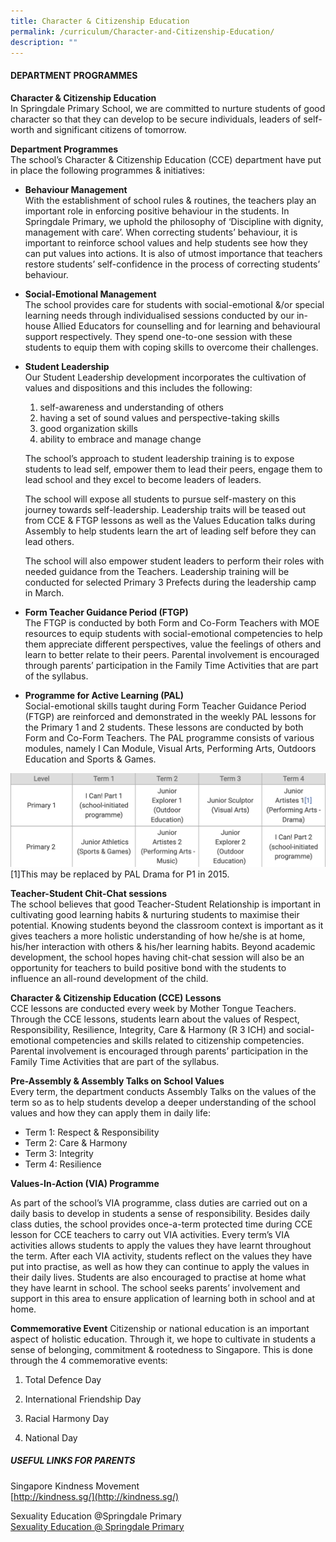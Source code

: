 ```yaml
---
title: Character & Citizenship Education
permalink: /curriculum/Character-and-Citizenship-Education/
description: ""
---
```

#### DEPARTMENT PROGRAMMES

  
**Character &amp; Citizenship Education**<br>
In Springdale Primary School, we are committed to nurture students of good character so that they can develop to be secure individuals, leaders of self-worth and significant citizens of tomorrow.  
  
**Department Programmes**<br>
The school’s Character &amp; Citizenship Education (CCE) department have put in place the following programmes &amp; initiatives:&nbsp;  
  

*   **Behaviour Management**<br>
With the establishment of school rules &amp; routines, the teachers play an important role in enforcing positive behaviour in the students. In Springdale Primary, we uphold the philosophy of ‘Discipline with dignity, management with care’. When correcting students’ behaviour, it is important to reinforce school values and help students see how they can put values into actions. It is also of utmost importance that teachers restore students’ self-confidence in the process of correcting students’ behaviour.  
      
    
*   **Social-Emotional Management**<br>
		The school provides care for students with social-emotional &amp;/or special learning needs through individualised sessions conducted by our in-house Allied Educators for counselling and for learning and behavioural support respectively. They spend one-to-one session with these students to equip them with coping skills to overcome their challenges.  
      
    
*   **Student Leadership**<br>
    Our Student Leadership development incorporates the cultivation of values and dispositions and this includes the following:
    
    1.  self-awareness and understanding of others
    2.  having a set of sound values and perspective-taking skills
    3.  good organization skills
    4.  ability to embrace and manage change
    
    The school’s approach to student leadership training is to expose students to lead self, empower them to lead their peers, engage them to lead school and they excel to become leaders of leaders. &nbsp;
    
    The school will expose all students to pursue self-mastery on this journey towards self-leadership. Leadership traits will be teased out from CCE &amp; FTGP lessons as well as the Values Education talks during Assembly to help students learn the art of leading self before they can lead others.
    
    The school will also empower student leaders to perform their roles with needed guidance from the Teachers. Leadership training will be conducted for selected Primary 3 Prefects during the leadership camp in March.
    
*   **Form Teacher Guidance Period (FTGP)**<br>
The FTGP is conducted by both Form and Co-Form Teachers with MOE resources to equip students with social-emotional competencies to help them appreciate different perspectives, value the feelings of others and learn to better relate to their peers. Parental involvement is encouraged through parents’ participation in the Family Time Activities that are part of the syllabus.  
    
*   **Programme for Active Learning (PAL)**<br>
		Social-emotional skills taught during Form Teacher Guidance Period (FTGP) are reinforced and demonstrated in the weekly PAL lessons for the Primary 1 and 2 students. These lessons are conducted by both Form and Co-Form Teachers. The PAL programme consists of various modules, namely I Can Module, Visual Arts, Performing Arts, Outdoors Education and Sports &amp; Games.
		
![](/images/cce.png) 
[1]This may be replaced by PAL Drama for P1 in 2015.  
      
   **Teacher-Student Chit-Chat sessions**<br>
		The school believes that good Teacher-Student Relationship is important in cultivating good learning habits &amp; nurturing students to maximise their potential. Knowing students beyond the classroom context is important as it gives teachers a more holistic understanding of how he/she is at home, his/her interaction with others &amp; his/her learning habits. Beyond academic development, the school hopes having chit-chat session will also be an opportunity for teachers to build positive bond with the students to influence an all-round development of the child.  
      
   **Character &amp; Citizenship Education (CCE) Lessons**<br>
		CCE lessons are conducted every week by Mother Tongue Teachers. Through the CCE lessons, students learn about the values of Respect, Responsibility, Resilience, Integrity, Care &amp; Harmony (R&nbsp;3&nbsp;ICH) and social-emotional competencies and skills related to citizenship competencies. Parental involvement is encouraged through parents’ participation in the Family Time Activities that are part of the syllabus.  
      
   **Pre-Assembly &amp; Assembly Talks on School Values**<br>
		Every term, the department conducts Assembly Talks on the values of the term so as to help students develop a deeper understanding of the school values and how they can apply them in daily life:  
      
    
*   Term 1: Respect &amp; Responsibility
*   Term 2: Care &amp; Harmony
*   Term 3: Integrity
*   Term 4: Resilience

**Values-In-Action (VIA) Programme**

As part of the school’s VIA programme, class duties are carried out on a daily basis to develop in students a sense of responsibility. Besides daily class duties, the school provides once-a-term protected time during CCE lesson for CCE teachers to carry out VIA activities. Every term’s VIA activities allows students to apply the values they have learnt throughout the term. After each VIA activity, students reflect on the values they have put into practise, as well as how they can continue to apply the values in their daily lives. Students are also encouraged to practise at home what they have learnt in school. The school seeks parents’ involvement and support in this area to ensure application of learning both in school and at home.  
  
**Commemorative Event**
Citizenship or national education is an important aspect of holistic education. Through it, we hope to cultivate in students a sense of belonging, commitment &amp; rootedness to Singapore. This is done through the 4 commemorative events:  
  

1.  Total Defence Day&nbsp;  
    
2.  International Friendship Day&nbsp;  
    
3.  Racial Harmony Day  
    
4.  National Day

##### USEFUL LINKS FOR PARENTS

Singapore Kindness Movement<br>
[http://kindness.sg/](http://kindness.sg/)

Sexuality Education @Springdale Primary<br>
[Sexuality Education @ Springdale Primary](https://www.springdalepri.moe.edu.sg/parents-infoweb/MOE-Sexuality-Education/)<br>